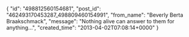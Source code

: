  {
   "id": "498812560154681",
   "post_id": "462493170453287_498809460154991",
   "from_name": "Beverly Berta Braakschmack",
   "message": "Nothing alive can answer to them for anything...",
   "created_time": "2013-04-02T07:08:14+0000"
 }
